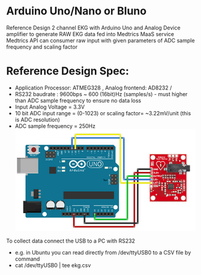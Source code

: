 # Arduino Uno/Nano or Bluno
Reference Design 2 channel EKG  with Arduino Uno and Analog Device amplifier to generate RAW EKG data fed into Medtrics MaaS service
Medtrics API can consumer raw input with given parameters of ADC sample frequency and scaling factor
# Reference Design Spec:
  * Application Processor: ATMEG328 , Analog frontend: AD8232 /
  * RS232 baudrate : 9600bps ~ 600 (16bit)Hz (samples/s) - must higher than ADC sample frequency to ensure no data loss
  * Input Analog Voltage = 3.3V   
  * 10 bit ADC input range = (0-1023) or scaling factor= ~3.22mV/unit (this is ADC resolution)     
  * ADC sample frequency = 250Hz  
  ![Alt text](https://github.com/medtricsio/arduino/blob/master/schematic.jpg?raw=true "Schematics")

To collect data connect the USB to a PC with RS232
   * e.g. in Ubuntu you can read directly from /dev/ttyUSB0  to a CSV file by command
   * cat /dev/ttyUSB0 | tee ekg.csv
